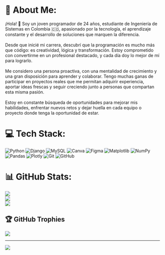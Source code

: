 # 💫 About Me:
¡Hola! 👋 Soy un joven programador de 24 años, estudiante de Ingeniería de Sistemas en Colombia 🇨🇴, apasionado por la tecnología, el aprendizaje constante y el desarrollo de soluciones que marquen la diferencia.<br><br>Desde que inicié mi carrera, descubrí que la programación es mucho más que código: es creatividad, lógica y transformación. Estoy comprometido con convertirme en un profesional destacado, y cada día doy lo mejor de mí para lograrlo.<br><br>Me considero una persona proactiva, con una mentalidad de crecimiento y una gran disposición para aprender y colaborar. Tengo muchas ganas de participar en proyectos reales que me permitan adquirir experiencia, aportar ideas frescas y seguir creciendo junto a personas que compartan esta misma pasión.<br><br>Estoy en constante búsqueda de oportunidades para mejorar mis habilidades, enfrentar nuevos retos y dejar huella en cada equipo o proyecto donde tenga la oportunidad de estar.


# 💻 Tech Stack:
![Python](https://img.shields.io/badge/python-3670A0?style=for-the-badge&logo=python&logoColor=ffdd54) ![Django](https://img.shields.io/badge/django-%23092E20.svg?style=for-the-badge&logo=django&logoColor=white) ![MySQL](https://img.shields.io/badge/mysql-4479A1.svg?style=for-the-badge&logo=mysql&logoColor=white) ![Canva](https://img.shields.io/badge/Canva-%2300C4CC.svg?style=for-the-badge&logo=Canva&logoColor=white) ![Figma](https://img.shields.io/badge/figma-%23F24E1E.svg?style=for-the-badge&logo=figma&logoColor=white) ![Matplotlib](https://img.shields.io/badge/Matplotlib-%23ffffff.svg?style=for-the-badge&logo=Matplotlib&logoColor=black) ![NumPy](https://img.shields.io/badge/numpy-%23013243.svg?style=for-the-badge&logo=numpy&logoColor=white) ![Pandas](https://img.shields.io/badge/pandas-%23150458.svg?style=for-the-badge&logo=pandas&logoColor=white) ![Plotly](https://img.shields.io/badge/Plotly-%233F4F75.svg?style=for-the-badge&logo=plotly&logoColor=white) ![Git](https://img.shields.io/badge/git-%23F05033.svg?style=for-the-badge&logo=git&logoColor=white) ![GitHub](https://img.shields.io/badge/github-%23121011.svg?style=for-the-badge&logo=github&logoColor=white)
# 📊 GitHub Stats:
![](https://github-readme-stats.vercel.app/api?username=jmarquezdev20&theme=tokyonight&hide_border=false&include_all_commits=false&count_private=false)<br/>
![](https://nirzak-streak-stats.vercel.app/?user=jmarquezdev20&theme=tokyonight&hide_border=false)<br/>
![](https://github-readme-stats.vercel.app/api/top-langs/?username=jmarquezdev20&theme=tokyonight&hide_border=false&include_all_commits=false&count_private=false&layout=compact)

## 🏆 GitHub Trophies
![](https://github-profile-trophy.vercel.app/?username=jmarquezdev20&theme=nord&no-frame=false&no-bg=true&margin-w=4)

---
[![](https://visitcount.itsvg.in/api?id=jmarquezdev20&icon=0&color=0)](https://visitcount.itsvg.in)

<!-- Proudly created with GPRM ( https://gprm.itsvg.in ) -->
